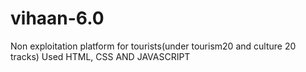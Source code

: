 # vihaan-6.0
Non exploitation platform for tourists(under tourism20  and culture 20 tracks) 
Used HTML, CSS AND JAVASCRIPT 
